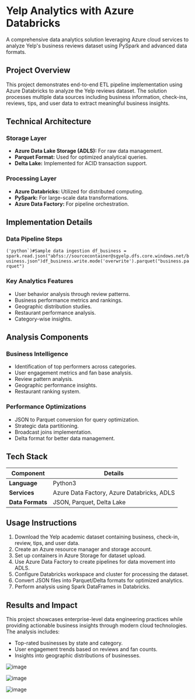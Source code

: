 # Yelp Analytics with Azure Databricks

A comprehensive data analytics solution leveraging Azure cloud services to analyze Yelp's business reviews dataset using PySpark and advanced data formats.

## Project Overview

This project demonstrates end-to-end ETL pipeline implementation using Azure Databricks to analyze the Yelp reviews dataset. The solution processes multiple data sources including business information, check-ins, reviews, tips, and user data to extract meaningful business insights.

## Technical Architecture

### Storage Layer
- **Azure Data Lake Storage (ADLS):** For raw data management.
- **Parquet Format:** Used for optimized analytical queries.
- **Delta Lake:** Implemented for ACID transaction support.

### Processing Layer
- **Azure Databricks:** Utilized for distributed computing.
- **PySpark:** For large-scale data transformations.
- **Azure Data Factory:** For pipeline orchestration.

## Implementation Details

### Data Pipeline Steps

```('python`)#Sample data ingestion
df_business = spark.read.json("abfss://sourcecontainer@sgyelp.dfs.core.windows.net/business.json")df_business.write.mode('overwrite').parquet("business.parquet")```

### Key Analytics Features
- User behavior analysis through review patterns.
- Business performance metrics and rankings.
- Geographic distribution studies.
- Restaurant performance analysis.
- Category-wise insights.

## Analysis Components

### Business Intelligence
- Identification of top performers across categories.
- User engagement metrics and fan base analysis.
- Review pattern analysis.
- Geographic performance insights.
- Restaurant ranking system.

### Performance Optimizations
- JSON to Parquet conversion for query optimization.
- Strategic data partitioning.
- Broadcast joins implementation.
- Delta format for better data management.

## Tech Stack

| Component            | Details                                    |
|----------------------|--------------------------------------------|
| **Language**         | Python3                                   |
| **Services**         | Azure Data Factory, Azure Databricks, ADLS|
| **Data Formats**     | JSON, Parquet, Delta Lake                 |

## Usage Instructions

1. Download the Yelp academic dataset containing business, check-in, review, tips, and user data.
2. Create an Azure resource manager and storage account.
3. Set up containers in Azure Storage for dataset upload.
4. Use Azure Data Factory to create pipelines for data movement into ADLS.
5. Configure Databricks workspace and cluster for processing the dataset.
6. Convert JSON files into Parquet/Delta formats for optimized analytics.
7. Perform analysis using Spark DataFrames in Databricks.

## Results and Impact

This project showcases enterprise-level data engineering practices while providing actionable business insights through modern cloud technologies. The analysis includes:
- Top-rated businesses by state and category.
- User engagement trends based on reviews and fan counts.
- Insights into geographic distributions of businesses.


![image](https://user-images.githubusercontent.com/70576003/199231783-c611e6d2-9cf1-4431-85e9-9c048f478b3a.png)  

![image](https://user-images.githubusercontent.com/70576003/199230927-96d39eac-451c-4e75-8d3f-d3ec80120350.png)  

![image](https://user-images.githubusercontent.com/70576003/199231043-2433de8c-ab77-4c47-9455-6da7cd88e0eb.png)


